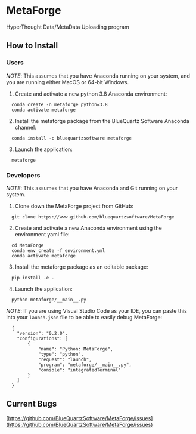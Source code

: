 # MetaForge #

HyperThought Data/MetaData Uploading program

## How to Install ##
### Users ###
*NOTE*: This assumes that you have Anaconda running on your system, and you are running either MacOS or 64-bit Windows.
1. Create and activate a new python 3.8 Anaconda environment:
```lang-console
  conda create -n metaforge python=3.8
  conda activate metaforge
```
2. Install the metaforge package from the BlueQuartz Software Anaconda channel: 
```lang-console
  conda install -c bluequartzsoftware metaforge
```
3. Launch the application:
```lang-console
  metaforge
```

### Developers ###
*NOTE*: This assumes that you have Anaconda and Git running on your system.
1. Clone down the MetaForge project from GitHub:
```lang-console
  git clone https://www.github.com/bluequartzsoftware/MetaForge
```
2. Create and activate a new Anaconda environment using the environment yaml file:
```lang-console
  cd MetaForge
  conda env create -f environment.yml
  conda activate metaforge
```
3. Install the metaforge package as an editable package:
```lang-console
  pip install -e .
```
4. Launch the application:
```lang-console
  python metaforge/__main__.py
```

*NOTE*: If you are using Visual Studio Code as your IDE, you can paste this into your `launch.json` file to be able to easily debug MetaForge:
```
  {
    "version": "0.2.0",
    "configurations": [
        {
            "name": "Python: MetaForge",
            "type": "python",
            "request": "launch",
            "program": "metaforge/__main__.py",
            "console": "integratedTerminal"
        }
    ]
  }
```


## Current Bugs ##

[https://github.com/BlueQuartzSoftware/MetaForge/issues](https://github.com/BlueQuartzSoftware/MetaForge/issues)


